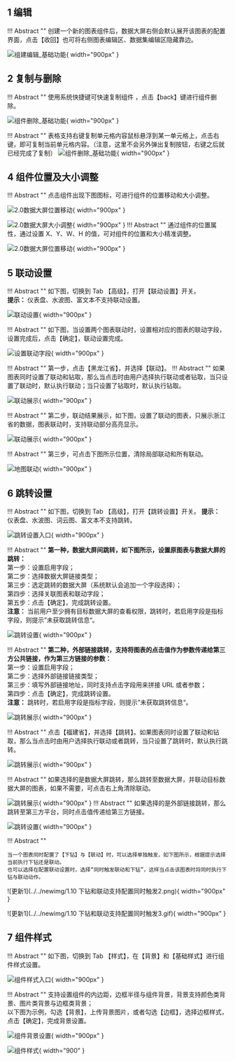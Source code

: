## 1 编辑

!!! Abstract ""
	创建一个新的图表组件后，数据大屏右侧会默认展开该图表的配置界面，点击【收回】也可将右侧图表编辑区、数据集编辑区隐藏靠边。

![组建编辑_基础功能](../img/panel_generation/2.0数据大屏图表编辑.png){ width="900px" }

## 2 复制与删除

!!! Abstract ""
	使用系统快捷键可快速复制组件 ，点击【back】键进行组件删除。

![组件删除_基础功能](../img/panel_generation/2.0组件复制.png){ width="900px" }

!!! Abstract ""
	表格支持右键复制单元格内容鼠标悬浮到某一单元格上，点击右键，即可复制当前单元格内容。（注意，这里不会另外弹出复制按钮，右键之后就已经完成了复制）
![组件删除_基础功能](../img/panel_generation/数据大屏表格复制内容.gif){ width="900px" }

## 4 组件位置及大小调整

!!! Abstract ""
	点击组件出现下图图标，可进行组件的位置移动和大小调整。

![2.0数据大屏位置移动](../img/panel_generation/2.0数据大屏位置移动.png){ width="900px" }

![2.0数据大屏大小调整](../img/panel_generation/2.0数据大屏大小调整.png){ width="900px" }
!!! Abstract ""
	通过组件的位置属性，通过设置 X、Y、W、H 的值，可对组件的位置和大小精准调整。

![2.0数据大屏位置移动](../img/panel_generation/2.0数据大屏位置属性设置.png){ width="900px" }

## 5 联动设置

!!! Abstract ""
	如下图，切换到 Tab 【高级】，打开【联动设置】开关。  
	**提示：** 仪表盘、水波图、富文本不支持联动设置。

![联动设置](../img/panel_generation/2.0数据大屏联动设置.png){ width="900px" }

!!! Abstract ""
	如下图，当设置两个图表联动时，设置相对应的图表的联动字段，设置完成后，点击【确定】，联动设置完成。

![设置联动字段](../img/panel_generation/2.0数据大屏设置联动.png){ width="900px" }

!!! Abstract ""
	第一步，点击【黑龙江省】，并选择【联动】。
!!! Abstract ""
	如果图表同时设置了联动和钻取，那么当点击时由用户选择执行联动或者钻取，当只设置了联动时，默认执行联动；当只设置了钻取时，默认执行钻取。

![联动展示](../img/panel_generation/2.0数据大屏点击联动.png){ width="900px" }

!!! Abstract ""
	第二步，联动结果展示，如下图，设置了联动的图表，只展示浙江省的数据，图表联动时，支持联动部分高亮显示。

![联动展示](../img/panel_generation/2.0联动效果.png){ width="900px" }

!!! Abstract ""
	第三步，可点击下图所示位置，清除局部联动和所有联动。

![地图联动](../img/panel_generation/2.0数据大屏清除联动.png){ width="900px" }

## 6 跳转设置

!!! Abstract ""
	如下图，切换到 Tab 【高级】，打开【跳转设置】开关。
	**提示：** 仪表盘、水波图、词云图、富文本不支持跳转。

![跳转设置入口](../img/panel_generation/2.0数据大屏跳转设置.png){ width="900px" }

!!! Abstract ""
	**第一种，数据大屏间跳转，如下图所示，设置原图表与数据大屏的跳转：**  
	第一步：设置启用字段；  
	第二步：选择数据大屏链接类型；  
	第三步：选定跳转的数据大屏（系统默认会追加一个字段选择）；  
	第四步：选择关联图表和联动字段；  
	第五步：点击【确定】，完成跳转设置。  
	**注意：** 当前用户至少拥有目标数据大屏的查看权限，跳转时，若启用字段是指标字段，则提示”未获取跳转信息“。

![跳转设置](../img/panel_generation/2.0数据大屏跳转设置跳转大屏.png){ width="900px" }

!!! Abstract ""
	**第二种，外部链接跳转，支持将图表的点击值作为参数传递给第三方公共链接，作为第三方链接的参数：**  
	第一步：设置启用字段；  
	第二步：选择外部链接链接类型；  
	第三步：填写外部链接地址，同时支持点击字段用来拼接 URL 或者参数；  
	第四步：点击【确定】，完成跳转设置。  
	**注意：** 跳转时，若启用字段是指标字段，则提示”未获取跳转信息“。 

![跳转展示](../img/panel_generation/2.0数据大屏设置外部链接跳转.png){ width="900px" }

!!! Abstract ""
	点击【福建省】，并选择【跳转】。如果图表同时设置了联动和钻取，那么当点击时由用户选择执行联动或者跳转，当只设置了跳转时，默认执行跳转。

![跳转展示](../img/panel_generation/2.0数据大屏点击进行跳转.png){ width="900px" }

!!! Abstract ""
	如果选择的是数据大屏跳转，那么跳转至数据大屏，并联动目标数据大屏的图表，如果不需要，可点击右上角清除联动。

![跳转展示](../img/panel_generation/2.0数据大屏跳转加联动.png){ width="900px" }
!!! Abstract ""
	如果选择的是外部链接跳转，那么跳转至第三方平台，同时点击值传递给第三方链接。


![跳转设置](../img/panel_generation/2.0数据大屏跳转到外部链接.png){ width="900px" }


!!! Abstract ""

	当一个图表同时配置了【下钻】与【联动】时，可以选择单独触发，如下图所示，根据提示选择当前执行下钻还是联动。  
	也可以选择在配置联动设置时，选择“同时触发联动和下钻”，这样当点击该图表时将同时执行下钻与联动动作。

![更新1](../../newimg/1.10 下钻和联动支持配置同时触发2.png){ width="900px" }

![更新1](../../newimg/1.10 下钻和联动支持配置同时触发3.gif){ width="900px" }
## 7 组件样式

!!! Abstract ""
	如下图，切换到 Tab 【样式】，在【背景】和【基础样式】进行组件样式设置。

![组件样式入口](../img/panel_generation/2.0数据大屏组件样式入口.png){ width="900px" }

!!! Abstract ""
	支持设置组件的内边距，边框半径与组件背景，背景支持颜色类背景、图片类背景与边框类背景；  
	以下图为示例，勾选【背景】，上传背景图片，或者勾选【边框】，选择边框样式，点击【确定】，完成背景设置。

![组件背景设置](../img/panel_generation/2.0数据大屏组件背景图片设置.png){ width="900px" }

![组件样式](../img/panel_generation/2.0数据大屏组件背景边框选择.png){ width="900" }




